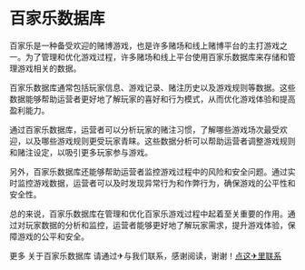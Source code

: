 # 百家乐数据库

百家乐是一种备受欢迎的赌博游戏，也是许多赌场和线上赌博平台的主打游戏之一。为了管理和优化游戏过程，许多赌场和线上平台使用百家乐数据库来存储和管理游戏相关的数据。

百家乐数据库通常包括玩家信息、游戏记录、赌注历史以及游戏规则等数据。这些数据能够帮助运营者更好地了解玩家的喜好和行为模式，从而优化游戏体验和提高盈利能力。

通过百家乐数据库，运营者可以分析玩家的赌注习惯，了解哪些游戏场次最受欢迎，以及哪些游戏规则更受玩家青睐。这些数据分析可以帮助运营者调整游戏规则和赌注设定，以吸引更多玩家参与游戏。

另外，百家乐数据库还能够帮助运营者监控游戏过程中的风险和安全问题。通过实时监控游戏数据，运营者可以及时发现异常行为和作弊行为，确保游戏的公平性和安全性。

总的来说，百家乐数据库在管理和优化百家乐游戏过程中起着至关重要的作用。通过对玩家数据的分析和监控，运营者能够更好地了解玩家需求，提升游戏体验，保障游戏的公平和安全。

更多 关于百家乐数据库 请通过✈与我们联系，感谢阅读，谢谢！[点这✈里联系](https://gg.k02.cc)